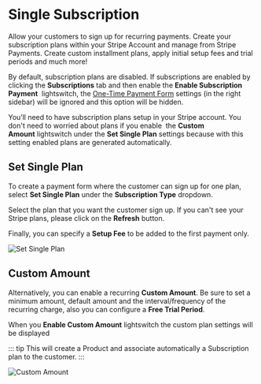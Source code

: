 # Single Subscription

Allow your customers to sign up for recurring payments. Create your subscription plans within your Stripe Account and manage from Stripe Payments. Create custom installment plans, apply initial setup fees and trial periods and much more!

By default, subscription plans are disabled. If subscriptions are enabled by clicking the **Subscriptions** tab and then enable the **Enable Subscription Payment**  lightswitch, the [One-Time Payment Form](https://enupal.com/craft-plugins/stripe-payments/docs/stripe-payment-forms/one-time-payment-form#entry:4058:url) settings (in the right sidebar) will be ignored and this option will be hidden.  

You’ll need to have subscription plans setup in your Stripe account. You don't need to worried about plans if you enable  the **Custom Amount** lightswitch under the **Set Single Plan** settings because with this setting enabled plans are generated automatically.

## Set Single Plan

To create a payment form where the customer can sign up for one plan, select **Set Single Plan** under the **Subscription Type** dropdown.

Select the plan that you want the customer sign up. If you can't see your Stripe plans, please click on the **Refresh** button.

Finally, you can specify a **Setup Fee** to be added to the first payment only.

![Set Single Plan](https://enupal.com/assets/docs/16-stripe-payments.png)

## Custom Amount

Alternatively, you can enable a recurring **Custom Amount**. Be sure to set a minimum amount, default amount and the interval/frequency of the recurring charge, also you can configure a **Free Trial Period**.

When you **Enable Custom Amount** lightswitch the custom plan settings will be displayed

::: tip
This will create a Product and associate automatically a Subscription plan to the customer.
:::

![Custom Amount](https://enupal.com/assets/docs/17-stripe-payments.png)
